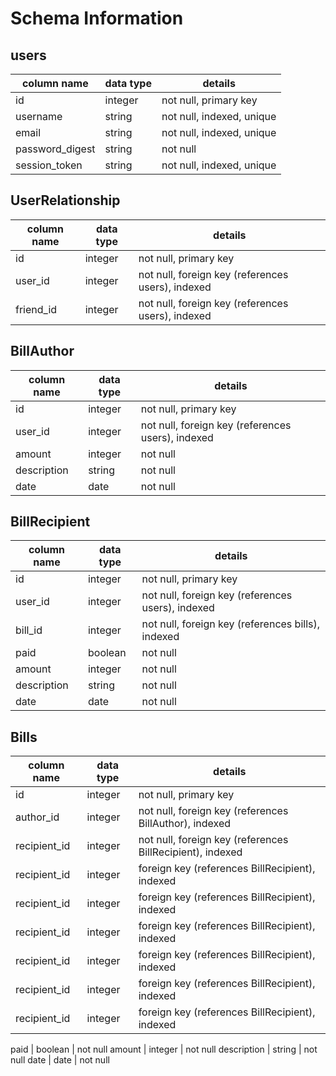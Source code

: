 # Schema Information

## users
column name     | data type | details
----------------|-----------|-----------------------
id              | integer   | not null, primary key
username        | string    | not null, indexed, unique
email           | string    | not null, indexed, unique
password_digest | string    | not null
session_token   | string    | not null, indexed, unique

## UserRelationship
column name    | data type | details
---------------|-----------|--------------
id             | integer   | not null, primary key
user_id        | integer   | not null, foreign key (references users), indexed
friend_id      | integer   | not null, foreign key (references users), indexed

## BillAuthor
column name     | data type | details
----------------|-----------|-----------------------
id              | integer   | not null, primary key
user_id         | integer   | not null, foreign key (references users), indexed
amount          | integer   | not null
description     | string    | not null
date            | date      | not null

## BillRecipient

column name     | data type | details
----------------|-----------|-----------------------
id              | integer   | not null, primary key
user_id         | integer   | not null, foreign key (references users), indexed
bill_id         | integer   | not null, foreign key (references bills), indexed
paid            | boolean   | not null
amount          | integer   | not null
description     | string    | not null
date            | date      | not null


## Bills

column name     | data type | details
----------------|-----------|-----------------------
id              | integer   | not null, primary key
author_id       | integer   | not null, foreign key (references BillAuthor), indexed
recipient_id    | integer   | not null, foreign key (references BillRecipient), indexed
recipient_id    | integer   | foreign key (references BillRecipient), indexed
recipient_id    | integer   | foreign key (references BillRecipient), indexed
recipient_id    | integer   | foreign key (references BillRecipient), indexed
recipient_id    | integer   | foreign key (references BillRecipient), indexed
recipient_id    | integer   | foreign key (references BillRecipient), indexed
recipient_id    | integer   | foreign key (references BillRecipient), indexed


paid            | boolean   | not null
amount          | integer   | not null
description     | string    | not null
date            | date      | not null

<!-- I'm unsure how to store a bill split with multiple people in the database
     should it just be multiple rows in the bills table? Or should I have like
     a split table? -->
